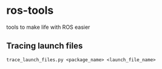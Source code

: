 # ros-tools
tools to make life with ROS easier

## Tracing launch files
```
trace_launch_files.py <package_name> <launch_file_name>
```
